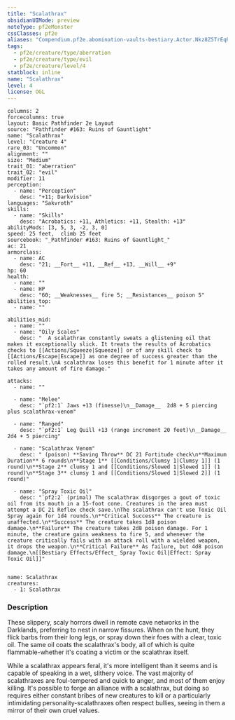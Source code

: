 ```yaml
---
title: "Scalathrax"
obsidianUIMode: preview
noteType: pf2eMonster
cssClasses: pf2e
aliases: "Compendium.pf2e.abomination-vaults-bestiary.Actor.Nkz8Z5TrEqRePGlk" 
tags:
  - pf2e/creature/type/aberration
  - pf2e/creature/type/evil
  - pf2e/creature/level/4
statblock: inline
name: "Scalathrax"
level: 4
license: OGL
---
```


```statblock
columns: 2
forcecolumns: true
layout: Basic Pathfinder 2e Layout
source: "Pathfinder #163: Ruins of Gauntlight"
name: "Scalathrax"
level: "Creature 4"
rare_03: "Uncommon"
alignment: ""
size: "Medium"
trait_01: "aberration"
trait_02: "evil"
modifier: 11
perception:
  - name: "Perception"
    desc: "+11; Darkvision"
languages: "Sakvroth"
skills:
  - name: "Skills"
    desc: "Acrobatics: +11, Athletics: +11, Stealth: +13"
abilityMods: [3, 5, 3, -2, 3, 0]
speed: 25 feet,  climb 25 feet
sourcebook: "_Pathfinder #163: Ruins of Gauntlight_"
ac: 21
armorclass:
  - name: AC
    desc: "21; __Fort__ +11, __Ref__ +13, __Will__ +9"
hp: 60
health:
  - name: ""
  - name: HP
    desc: "60; __Weaknesses__ fire 5; __Resistances__ poison 5"
abilities_top:
  - name: ""

abilities_mid:
  - name: ""
  - name: "Oily Scales"
    desc: "  A scalathrax constantly sweats a glistening oil that makes it exceptionally slick. It treats the results of Acrobatics checks to [[Actions/Squeeze|Squeeze]] or of any skill check to [[Actions/Escape|Escape]] as one degree of success greater than the rolled result.\nA scalathrax loses this benefit for 1 minute after it takes any amount of fire damage."

attacks:
  - name: ""

  - name: "Melee"
    desc: "`pf2:1` Jaws +13 (finesse)\n__Damage__  2d8 + 5 piercing plus scalathrax-venom"

  - name: "Ranged"
    desc: "`pf2:1` Leg Quill +13 (range increment 20 feet)\n__Damage__  2d4 + 5 piercing"

  - name: "Scalathrax Venom"
    desc: " (poison) **Saving Throw** DC 21 Fortitude check\n**Maximum Duration** 6 rounds\n**Stage 1** [[Conditions/Clumsy 1|Clumsy 1]] (1 round)\n**Stage 2** clumsy 1 and [[Conditions/Slowed 1|Slowed 1]] (1 round)\n**Stage 3** clumsy 1 and [[Conditions/Slowed 1|Slowed 2]] (1 round)"

  - name: "Spray Toxic Oil"
    desc: "`pf2:2` (primal) The scalathrax disgorges a gout of toxic oil from its mouth in a 15-foot cone. Creatures in the area must attempt a DC 21 Reflex check save.\nThe scalathrax can't use Toxic Oil Spray again for 1d4 rounds.\n**Critical Success** The creature is unaffected.\n**Success** The creature takes 1d8 poison damage.\n**Failure** The creature takes 2d8 poison damage. For 1 minute, the creature gains weakness to fire 5, and whenever the creature critically fails with an attack roll with a wielded weapon, it drops the weapon.\n**Critical Failure** As failure, but 4d8 poison damage.\n[[Bestiary Effects/Effect_ Spray Toxic Oil|Effect: Spray Toxic Oil]]"
 
```

```encounter-table
name: Scalathrax
creatures:
  - 1: Scalathrax
```


### Description
These slippery, scaly horrors dwell in remote cave networks in the Darklands, preferring to nest in narrow fissures. When on the hunt, they flick barbs from their long legs, or spray down their foes with a clear, toxic oil. The same oil coats the scalathrax's body, all of which is quite flammable-whether it's coating a victim or the scalathrax itself.

While a scalathrax appears feral, it's more intelligent than it seems and is capable of speaking in a wet, slithery voice. The vast majority of scalathraxes are foul-tempered and quick to anger, and most of them enjoy killing. It's possible to forge an alliance with a scalathrax, but doing so requires either constant bribes of new creatures to kill or a particularly intimidating personality-scalathraxes often respect bullies, seeing in them a mirror of their own cruel values.
